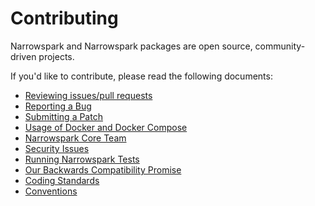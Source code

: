 # Contributing

Narrowspark and Narrowspark packages are open source, community-driven projects.

If you'd like to contribute, please read the following documents:

* [Reviewing issues/pull requests][0]
* [Reporting a Bug][1]
* [Submitting a Patch][2]
* [Usage of Docker and Docker Compose][9]
* [Narrowspark Core Team][3]
* [Security Issues][4]
* [Running Narrowspark Tests][5]
* [Our Backwards Compatibility Promise][6]
* [Coding Standards][7]
* [Conventions][8]


[0]: https://narrowspark.com/docs/current/contributing/community/reviews
[1]: https://narrowspark.com/docs/current/contributing/code/bugs
[2]: https://narrowspark.com/docs/current/contributing/code/patches
[3]: https://narrowspark.com/docs/current/contributing/code/core_team
[4]: https://narrowspark.com/docs/current/contributing/code/security
[5]: https://narrowspark.com/docs/current/contributing/code/tests
[6]: https://narrowspark.com/docs/current/contributing/code/bc
[7]: https://narrowspark.com/docs/current/contributing/code/standards
[8]: https://narrowspark.com/docs/current/contributing/code/conventions
[9]: https://narrowspark.com/docs/current/contributing/docker
